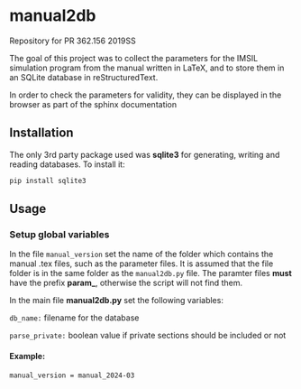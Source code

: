# manual2db
Repository for PR 362.156 2019SS

The goal of this project was to collect the parameters for the IMSIL simulation 
program from the manual written in LaTeX, and to store them in an SQLite 
database in reStructuredText.

In order to check the parameters for validity, they can be displayed in the 
browser as part of the sphinx documentation

## Installation

The only 3rd party package used was **sqlite3** for generating, writing and 
reading databases. To install it:

```bash
pip install sqlite3
```


## Usage


### Setup global variables

In the file ```manual_version``` set the name of the folder which contains the 
manual .tex files, such as the parameter files. It is assumed that the file
folder is in the same folder as the ```manual2db.py``` file. The paramter files 
**must** have the prefix **param_**, otherwise the script will not find them.

In the main file **manual2db.py** set the following variables:

```db_name:``` filename for the database

```parse_private:``` boolean value if private sections should be included or not

#### Example:
```text
manual_version = manual_2024-03
```

```python
db_name = 'parameters.db'
parse_private = False
```

### Change LaTeX files

As discussed with my supervisor, two mistakes had to be corrected in the files 
before parsing them:

In **output.tex** there is a missing backslash in the description of the 
parameter TITLTA. Change **texttt{** to **\texttt{**

In **geom.tex** the default values of the parameters POINTS and POS were 
commented. Just remove the two '%' characters.


### Generate database

In order to actually parse the files and generate the database, run 
**manual2db.py** from the root directory of the project.

**NOTE: If there is already a database with the same name in the output folder,
the file is overwritten.


### Check parameters for validity

In order to check the parameters you can either open up the 
[DB Browser for SQLite](https://sqlitebrowser.org/) and go through the tables 
manually.

There is currently a column called **condition** in the parameter database,
whose contents are parsed from the **range** conditions when generating the
database. This column is to be used to automatically check the validity of
the parameters in the GUI, using _validate_ or a similar function. However, this
is not yet implemented.

